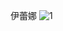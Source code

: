 伊蕾娜
![1](https://cdn.jsdelivr.net/gh/shadowgarden1314/imagegeren/26DFFA4DD69200C19F1E1DB1BAC535A1.jpg)
